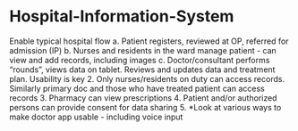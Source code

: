 # Hospital-Information-System

Enable typical hospital flow
  a. Patient registers, reviewed at OP, referred for admission (IP)
  b. Nurses and residents in the ward manage patient - can view and add records,
  including images
  c. Doctor/consultant performs “rounds”, views data on tablet. Reviews and updates data
  and treatment plan. Usability is key
2. Only nurses/residents on duty can access records. Similarly primary doc
and those who have treated patient can access records
3. Pharmacy can view prescriptions
4. Patient and/or authorized persons can provide consent for data sharing
5. *Look at various ways to make doctor app usable - including voice input
